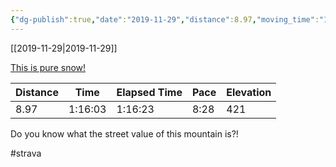 ```yaml
---
{"dg-publish":true,"date":"2019-11-29","distance":8.97,"moving_time":"1:16:03","elapsed_time":"1:16:23","pace":"8:28","total_elevation_gain":421,"url":"https://www.strava.com/activities/2900057422","permalink":"/01-personal/strava/2019-11-29-this-is-pure-snow/","dgPassFrontmatter":true}
---
```



[[2019-11-29\|2019-11-29]]

[This is pure snow!](https://www.strava.com/activities/2900057422)

| Distance | Time    | Elapsed Time | Pace | Elevation |
| -------- | ------- | ------------ | ---- | --------- |
| 8.97     | 1:16:03 | 1:16:23      | 8:28 | 421       |


Do you know what the street value of this mountain is?!

#strava
